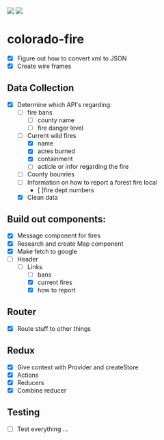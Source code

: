 <img src='https://github.com/Awiedenman/wildFire/blob/master/screen-shot1.png' />
<img src='https://github.com/Awiedenman/wildFire/blob/master/screen-shot2.png' />

# colorado-fire
- [x]  Figure out how to convert xml to JSON
- [x] Create wire frames

## Data Collection
- [x] Determine which API's regarding:
  - [ ] fire bans
    - [ ] county name
    - [ ] fire danger level
  - [ ] Current wild fires
    - [x] name
    - [x] acres burned
    - [x] containment
    - [ ] acticle or infor regarding the fire
  - [ ] County bounries
  - [ ] Information on how to report a forest fire local
    - [ ]fire dept numbers
  - [x] Clean data
  
## Build out components:
- [x] Message component for fires
- [x] Research and create Map component
- [x] Make fetch to google
- [ ] Header
  - [ ] Links
    - [ ] bans
    - [x] current fires
    - [x] how to report
    
## Router 
  - [x] Route stuff to other things

## Redux
  - [x] Give context with Provider and createStore
  - [x] Actions
  - [x] Reducers
  - [x] Combine reducer
  
## Testing

- [ ] Test everything ...
  
  

  
